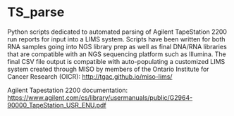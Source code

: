 # TS_parse


Python scripts dedicated to automated parsing of Agilent TapeStation 2200 run reports for input into a LIMS system. Scripts 
have been written for both RNA samples going into NGS library prep as well as final DNA/RNA libraries that are compatible with an NGS 
sequencing platform such as Illumina. The final CSV file output is compatible with auto-populating a customized LIMS system created through MISO by members of the Ontario Institute for Cancer Research (OICR): http://tgac.github.io/miso-lims/

Agilent Tapestation 2200 documentation: https://www.agilent.com/cs/library/usermanuals/public/G2964-90000_TapeStation_USR_ENU.pdf

